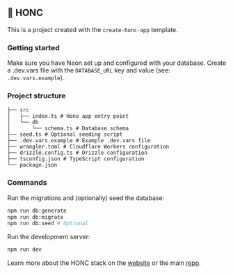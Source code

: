 ## 🪿 HONC

This is a project created with the `create-honc-app` template.

### Getting started

Make sure you have Neon set up and configured with your database. Create a .dev.vars file with the `DATABASE_URL` key and value (see: `.dev.vars.example`).

### Project structure

```#
├── src
│   ├── index.ts # Hono app entry point
│   └── db
│       └── schema.ts # Database schema
├── seed.ts # Optional seeding script
├── .dev.vars.example # Example .dev.vars file
├── wrangler.toml # Cloudflare Workers configuration
├── drizzle.config.ts # Drizzle configuration
├── tsconfig.json # TypeScript configuration
└── package.json
```

### Commands

Run the migrations and (optionally) seed the database:

```sh
npm run db:generate
npm run db:migrate
npm run db:seed # Optional
```

Run the development server:

```sh
npm run dev
```

Learn more about the HONC stack on the [website](https://honc.dev) or the main [repo](https://github.com/fiberplane/create-honc-app).

